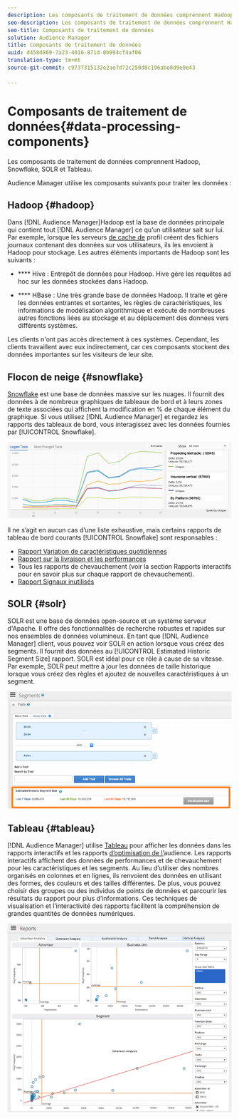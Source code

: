 ```yaml
---
description: Les composants de traitement de données comprennent Hadoop, Snowflake, SOLR et Tableau.
seo-description: Les composants de traitement de données comprennent Hadoop, Snowflake, SOLR et Tableau.
seo-title: Composants de traitement de données
solution: Audience Manager
title: Composants de traitement de données
uuid: d458d869-7a23-4016-871d-0b994cf4af06
translation-type: tm+mt
source-git-commit: c9737315132e2ae7d72c250d8c196abe8d9e0e43

---
```



# Composants de traitement de données{#data-processing-components}

Les composants de traitement de données comprennent Hadoop, Snowflake, SOLR et Tableau.

<!-- 

c_comproc.xml

 -->

Audience Manager utilise les composants suivants pour traiter les données :

## Hadoop {#hadoop}

Dans [!DNL Audience Manager]Hadoop est la base de données principale qui contient tout [!DNL Audience Manager] ce qu’un utilisateur sait sur lui. Par exemple, lorsque les serveurs [de cache de](../../reference/system-components/components-data-collection.md) profil créent des fichiers journaux contenant des données sur vos utilisateurs, ils les envoient à Hadoop pour stockage. Les autres éléments importants de Hadoop sont les suivants :

* **** Hive : Entrepôt de données pour Hadoop. Hive gère les requêtes ad hoc sur les données stockées dans Hadoop.

* **** HBase : Une très grande base de données Hadoop. Il traite et gère les données entrantes et sortantes, les règles de caractéristiques, les informations de modélisation algorithmique et exécute de nombreuses autres fonctions liées au stockage et au déplacement des données vers différents systèmes.

Les clients n'ont pas accès directement à ces systèmes. Cependant, les clients travaillent avec eux indirectement, car ces composants stockent des données importantes sur les visiteurs de leur site.

## Flocon de neige {#snowflake}

[Snowflake](https://www.snowflake.net/) est une base de données massive sur les nuages. Il fournit des données à de nombreux graphiques de tableaux de bord et à leurs zones de texte associées qui affichent la modification en % de chaque élément du graphique. Si vous utilisez [!DNL Audience Manager] et regardez les rapports des tableaux de bord, vous interagissez avec les données fournies par [!UICONTROL Snowflake].



![](assets/dashboardreport.png)

Il ne s’agit en aucun cas d’une liste exhaustive, mais certains rapports de tableau de bord courants [!UICONTROL Snowflake] sont responsables :

* [Rapport Variation de caractéristiques quotidiennes](/help/using/reporting/audience-optimization-reports/daily-trait-variation-report.md)
* [Rapport sur la livraison et les performances](/help/using/reporting/dynamic-reports/delivery-performance-report.md)
* Tous les rapports de chevauchement (voir la section Rapports [](/help/using/reporting/dynamic-reports/dynamic-reports.md) interactifs pour en savoir plus sur chaque rapport de chevauchement).
* [Rapport Signaux inutilisés](/help/using/reporting/dynamic-reports/unused-signals.md)

## SOLR {#solr}

SOLR est une base de données open-source et un système serveur d'Apache. Il offre des fonctionnalités de recherche robustes et rapides sur nos ensembles de données volumineux. En tant que [!DNL Audience Manager] client, vous pouvez voir SOLR en action lorsque vous créez des segments. Il fournit des données au [!UICONTROL Estimated Historic Segment Size] rapport. SOLR est idéal pour ce rôle à cause de sa vitesse. Par exemple, SOLR peut mettre à jour les données de taille historique lorsque vous créez des règles et ajoutez de nouvelles caractéristiques à un segment.



![](assets/audsize.png)

## Tableau {#tableau}

[!DNL Audience Manager] utilise [Tableau](https://www.tableausoftware.com/) pour afficher les données dans les rapports [](../../reporting/dynamic-reports/dynamic-reports.md#interactive-and-overlap-reports) interactifs et les rapports [d’optimisation de l’](../../reporting/audience-optimization-reports/audience-optimization-reports.md)audience. Les rapports interactifs affichent des données de performances et de chevauchement pour les caractéristiques et les segments. Au lieu d’utiliser des nombres organisés en colonnes et en lignes, ils renvoient des données en utilisant des formes, des couleurs et des tailles différentes. De plus, vous pouvez choisir des groupes ou des individus de points de données et parcourir les résultats du rapport pour plus d’informations. Ces techniques de visualisation et l’interactivité des rapports facilitent la compréhension de grandes quantités de données numériques.



![](assets/advertiser_analytics.png)

